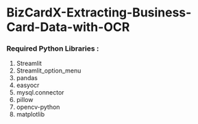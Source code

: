# BizCardX-Extracting-Business-Card-Data-with-OCR

### Required Python Libraries :  
1. Streamlit
2. Streamlit_option_menu
3. pandas
4. easyocr
5. mysql.connector
6. pillow
7. opencv-python
8. matplotlib


